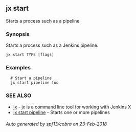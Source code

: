 ## jx start

Starts a process such as a pipeline

### Synopsis


Starts a process such as a Jenkins pipeline.

```
jx start TYPE [flags]
```

### Examples

```
  # Start a pipeline
  jx start pipeline foo
```

### SEE ALSO
* [jx](jx.md)	 - jx is a command line tool for working with Jenkins X
* [jx start pipeline](jx_start_pipeline.md)	 - Starts one or more pipelines

###### Auto generated by spf13/cobra on 23-Feb-2018
